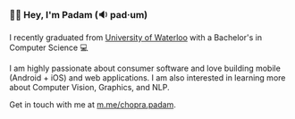 ### 👋🏼 Hey, I'm Padam (🔉 pad·um)

I recently graduated from [University of Waterloo](https://uwaterloo.ca/) with a Bachelor's in Computer Science 💻 

I am highly passionate about consumer software and love building mobile (Android + iOS) and web applications. I am also interested in learning more about Computer Vision, Graphics, and NLP.

Get in touch with me at [m.me/chopra.padam](https://m.me/chopra.padam).
